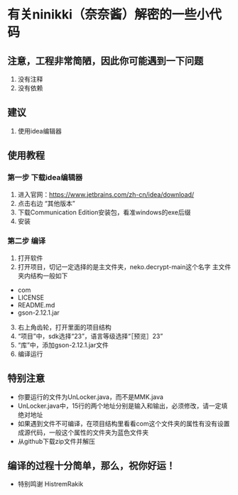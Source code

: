 # 有关ninikki（奈奈酱）解密的一些小代码
## 注意，工程非常简陋，因此你可能遇到一下问题
1. 没有注释
2. 没有依赖
## 建议
1. 使用idea编辑器
## 使用教程
### 第一步 下载idea编辑器
1. 进入官网：https://www.jetbrains.com/zh-cn/idea/download/
2. 点击右边 “其他版本”
3. 下载Communication Edition安装包，看准windows的exe后缀
4. 安装
### 第二步 编译
1. 打开软件
2. 打开项目，切记一定选择的是主文件夹，neko.decrypt-main这个名字
主文件夹内结构一般如下
- com
- LICENSE
- README.md
- gson-2.12.1.jar
3. 右上角齿轮，打开里面的项目结构
4. “项目”中，sdk选择“23”，语言等级选择“［预览］23”
5. “库”中，添加gson-2.12.1.jar文件
6. 编译运行
## 特别注意
- 你要运行的文件为UnLocker.java，而不是MMK.java
- UnLocker.java中，15行的两个地址分别是输入和输出，必须修改，请一定填绝对地址
- 如果遇到文件不可编译，在项目结构里看看com这个文件夹的属性有没有设置成源代码，一般这个属性的文件夹为蓝色文件夹
- 从github下载zip文件并解压
## 编译的过程十分简单，那么，祝你好运！
- 特别鸣谢 HistremRakik
